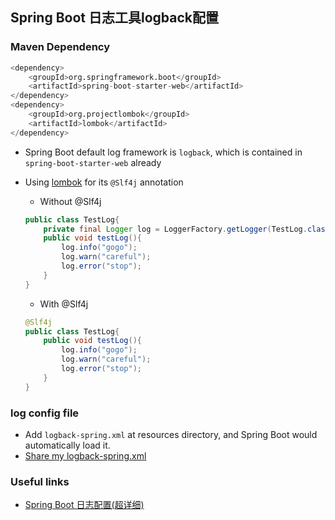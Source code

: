 ## Spring Boot 日志工具logback配置

### Maven Dependency
```python
<dependency>
	<groupId>org.springframework.boot</groupId>
	<artifactId>spring-boot-starter-web</artifactId>
</dependency>
<dependency>
	<groupId>org.projectlombok</groupId>
	<artifactId>lombok</artifactId>
</dependency>
```
* Spring Boot default log framework is `logback`, which is contained in `spring-boot-starter-web` already
* Using [lombok](https://projectlombok.org/setup/overview) for its `@Slf4j` annotation
	* Without @Slf4j
	```java
    public class TestLog{
        private final Logger log = LoggerFactory.getLogger(TestLog.class);
        public void testLog(){
            log.info("gogo");
            log.warn("careful");
            log.error("stop");
        }
    }
    ```

    * With @Slf4j
    ```java
    @Slf4j
    public class TestLog{
        public void testLog(){
            log.info("gogo");
            log.warn("careful");
            log.error("stop");
        }
    }
    ```
  
### log config file
* Add `logback-spring.xml` at resources directory, and Spring Boot would automatically load it.
* [Share my logback-spring.xml](https://github.com/lxyu0405/resources/blob/master/logback-spring.xml)

### Useful links
* [Spring Boot 日志配置(超详细)](https://www.jianshu.com/p/f67c721eea1b)